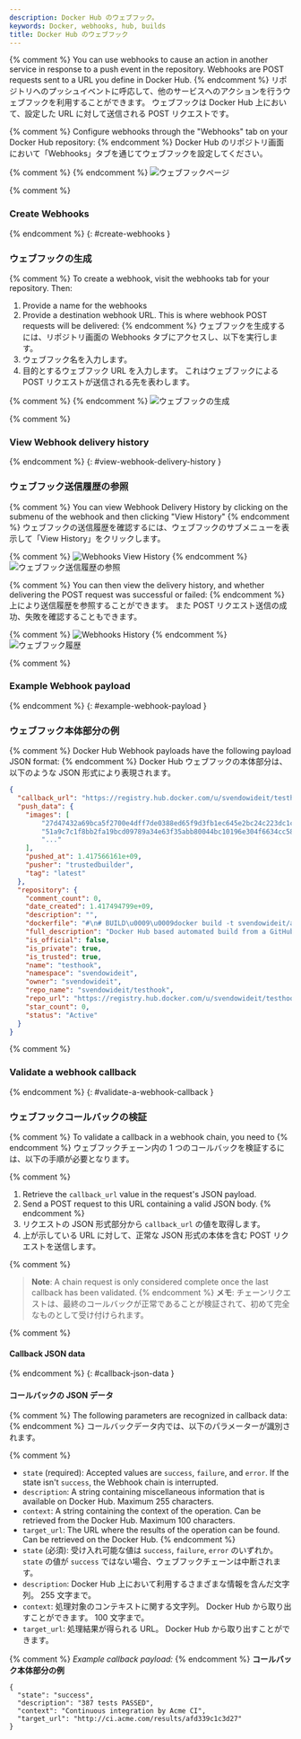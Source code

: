 ```yaml
---
description: Docker Hub のウェブフック。
keywords: Docker, webhooks, hub, builds
title: Docker Hub のウェブフック
---
```


{% comment %}
You can use webhooks to cause an action in another service in response to a push event in the repository. Webhooks are POST requests sent to a URL you define in Docker Hub.
{% endcomment %}
リポジトリへのプッシュイベントに呼応して、他のサービスへのアクションを行うウェブフックを利用することができます。
ウェブフックは Docker Hub 上において、設定した URL に対して送信される POST リクエストです。

{% comment %}
Configure webhooks through the "Webhooks" tab on your Docker Hub repository:
{% endcomment %}
Docker Hub のリポジトリ画面において「Webhooks」タブを通じてウェブフックを設定してください。

{% comment %}
{% endcomment %}
![ウェブフックページ](images/webhooks-empty.png)

{% comment %}
### Create Webhooks
{% endcomment %}
{: #create-webhooks }
### ウェブフックの生成

{% comment %}
To create a webhook, visit the webhooks tab for your repository. Then:
1. Provide a name for the webhooks
2. Provide a destination webhook URL. This is where webhook POST requests will be delivered:
{% endcomment %}
ウェブフックを生成するには、リポジトリ画面の Webhooks タブにアクセスし、以下を実行します。
1. ウェブフック名を入力します。
2. 目的とするウェブフック URL を入力します。
   これはウェブフックによる POST リクエストが送信される先を表わします。

{% comment %}
{% endcomment %}
![ウェブフックの生成](images/webhooks-create.png)

{% comment %}
### View Webhook delivery history
{% endcomment %}
{: #view-webhook-delivery-history }
### ウェブフック送信履歴の参照

{% comment %}
You can view Webhook Delivery History by clicking on the submenu of the webhook and then clicking "View History"
{% endcomment %}
ウェブフックの送信履歴を確認するには、ウェブフックのサブメニューを表示して「View History」をクリックします。

{% comment %}
![Webhooks View History](images/webhooks-submenu.png)
{% endcomment %}
![ウェブフック送信履歴の参照](images/webhooks-submenu.png)

{% comment %}
You can then view the delivery history, and whether delivering the POST request was successful or failed:
{% endcomment %}
上により送信履歴を参照することができます。
また POST リクエスト送信の成功、失敗を確認することもできます。

{% comment %}
![Webhooks History](images/webhooks-history.png)
{% endcomment %}
![ウェブフック履歴](images/webhooks-history.png)

{% comment %}
### Example Webhook payload
{% endcomment %}
{: #example-webhook-payload }
### ウェブフック本体部分の例

{% comment %}
Docker Hub Webhook payloads have the following payload JSON format:
{% endcomment %}
Docker Hub ウェブフックの本体部分は、以下のような JSON 形式により表現されます。

```json
{
  "callback_url": "https://registry.hub.docker.com/u/svendowideit/testhook/hook/2141b5bi5i5b02bec211i4eeih0242eg11000a/",
  "push_data": {
    "images": [
        "27d47432a69bca5f2700e4dff7de0388ed65f9d3fb1ec645e2bc24c223dc1cc3",
        "51a9c7c1f8bb2fa19bcd09789a34e63f35abb80044bc10196e304f6634cc582c",
        "..."
    ],
    "pushed_at": 1.417566161e+09,
    "pusher": "trustedbuilder",
    "tag": "latest"
  },
  "repository": {
    "comment_count": 0,
    "date_created": 1.417494799e+09,
    "description": "",
    "dockerfile": "#\n# BUILD\u0009\u0009docker build -t svendowideit/apt-cacher .\n# RUN\u0009\u0009docker run -d -p 3142:3142 -name apt-cacher-run apt-cacher\n#\n# and then you can run containers with:\n# \u0009\u0009docker run -t -i -rm -e http_proxy http://192.168.1.2:3142/ debian bash\n#\nFROM\u0009\u0009ubuntu\n\n\nVOLUME\u0009\u0009[/var/cache/apt-cacher-ng]\nRUN\u0009\u0009apt-get update ; apt-get install -yq apt-cacher-ng\n\nEXPOSE \u0009\u00093142\nCMD\u0009\u0009chmod 777 /var/cache/apt-cacher-ng ; /etc/init.d/apt-cacher-ng start ; tail -f /var/log/apt-cacher-ng/*\n",
    "full_description": "Docker Hub based automated build from a GitHub repo",
    "is_official": false,
    "is_private": true,
    "is_trusted": true,
    "name": "testhook",
    "namespace": "svendowideit",
    "owner": "svendowideit",
    "repo_name": "svendowideit/testhook",
    "repo_url": "https://registry.hub.docker.com/u/svendowideit/testhook/",
    "star_count": 0,
    "status": "Active"
  }
}
```

{% comment %}
### Validate a webhook callback
{% endcomment %}
{: #validate-a-webhook-callback }
### ウェブフックコールバックの検証

{% comment %}
To validate a callback in a webhook chain, you need to
{% endcomment %}
ウェブフックチェーン内の 1 つのコールバックを検証するには、以下の手順が必要となります。

{% comment %}
1. Retrieve the `callback_url` value in the request's JSON payload.
1. Send a POST request to this URL containing a valid JSON body.
{% endcomment %}
1. リクエストの JSON 形式部分から `callback_url` の値を取得します。
1. 上が示している URL に対して、正常な JSON 形式の本体を含む POST リクエストを送信します。

{% comment %}
> **Note**: A chain request is only considered complete once the last
> callback has been validated.
{% endcomment %}
> **メモ**: チェーンリクエストは、最終のコールバックが正常であることが検証されて、初めて完全なものとして受け付けられます。


{% comment %}
#### Callback JSON data
{% endcomment %}
{: #callback-json-data }
#### コールバックの JSON データ

{% comment %}
The following parameters are recognized in callback data:
{% endcomment %}
コールバックデータ内では、以下のパラメーターが識別されます。

{% comment %}
* `state` (required): Accepted values are `success`, `failure`, and `error`.
  If the state isn't `success`, the Webhook chain is interrupted.
* `description`: A string containing miscellaneous information that is
  available on Docker Hub. Maximum 255 characters.
* `context`: A string containing the context of the operation. Can be retrieved
  from the Docker Hub. Maximum 100 characters.
* `target_url`: The URL where the results of the operation can be found. Can be
  retrieved on the Docker Hub.
{% endcomment %}
* `state` (必須): 受け入れ可能な値は `success`, `failure`, `error` のいずれか。
  `state` の値が `success` ではない場合、ウェブフックチェーンは中断されます。
* `description`: Docker Hub 上において利用するさまざまな情報を含んだ文字列。
  255 文字まで。
* `context`: 処理対象のコンテキストに関する文字列。
  Docker Hub から取り出すことができます。
  100 文字まで。
* `target_url`: 処理結果が得られる URL。
  Docker Hub から取り出すことができます。

{% comment %}
*Example callback payload:*
{% endcomment %}
**コールバック本体部分の例**

    {
      "state": "success",
      "description": "387 tests PASSED",
      "context": "Continuous integration by Acme CI",
      "target_url": "http://ci.acme.com/results/afd339c1c3d27"
    }

